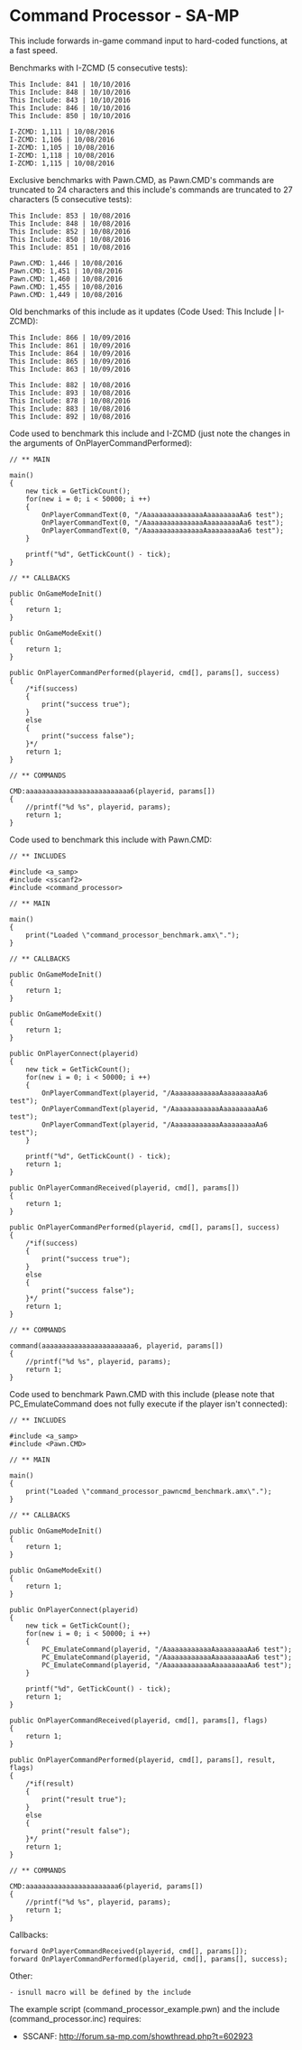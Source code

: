 # Command Processor - SA-MP

This include forwards in-game command input to hard-coded functions, at a fast speed.

Benchmarks with I-ZCMD (5 consecutive tests):

	This Include: 841 | 10/10/2016
	This Include: 848 | 10/10/2016
	This Include: 843 | 10/10/2016
	This Include: 846 | 10/10/2016
	This Include: 850 | 10/10/2016

	I-ZCMD: 1,111 | 10/08/2016
	I-ZCMD: 1,106 | 10/08/2016
	I-ZCMD: 1,105 | 10/08/2016
	I-ZCMD: 1,118 | 10/08/2016
	I-ZCMD: 1,115 | 10/08/2016

Exclusive benchmarks with Pawn.CMD, as Pawn.CMD's commands are truncated to 24 characters and this include's commands are truncated to 27 characters (5 consecutive tests):

	This Include: 853 | 10/08/2016
	This Include: 848 | 10/08/2016
	This Include: 852 | 10/08/2016
	This Include: 850 | 10/08/2016
	This Include: 851 | 10/08/2016

	Pawn.CMD: 1,446 | 10/08/2016
	Pawn.CMD: 1,451 | 10/08/2016
	Pawn.CMD: 1,460 | 10/08/2016
	Pawn.CMD: 1,455 | 10/08/2016
	Pawn.CMD: 1,449 | 10/08/2016

Old benchmarks of this include as it updates (Code Used: This Include | I-ZCMD):

	This Include: 866 | 10/09/2016
	This Include: 861 | 10/09/2016
	This Include: 864 | 10/09/2016
	This Include: 865 | 10/09/2016
	This Include: 863 | 10/09/2016

	This Include: 882 | 10/08/2016
	This Include: 893 | 10/08/2016
	This Include: 878 | 10/08/2016
	This Include: 883 | 10/08/2016
	This Include: 892 | 10/08/2016

Code used to benchmark this include and I-ZCMD (just note the changes in the arguments of OnPlayerCommandPerformed):

	// ** MAIN

	main()
	{
		new tick = GetTickCount();
		for(new i = 0; i < 50000; i ++)
		{
			OnPlayerCommandText(0, "/AaaaaaaaaaaaaaaAaaaaaaaaAa6 test");
			OnPlayerCommandText(0, "/AaaaaaaaaaaaaaaAaaaaaaaaAa6 test");
			OnPlayerCommandText(0, "/AaaaaaaaaaaaaaaAaaaaaaaaAa6 test");
		}

		printf("%d", GetTickCount() - tick);
	}

	// ** CALLBACKS

	public OnGameModeInit()
	{
		return 1;
	}

	public OnGameModeExit()
	{
		return 1;
	}

	public OnPlayerCommandPerformed(playerid, cmd[], params[], success)
	{
		/*if(success)
		{
			print("success true");
		}
		else
		{
			print("success false");
		}*/
		return 1;
	}

	// ** COMMANDS

	CMD:aaaaaaaaaaaaaaaaaaaaaaaaaa6(playerid, params[])
	{
		//printf("%d %s", playerid, params);
		return 1;
	}

Code used to benchmark this include with Pawn.CMD:

	// ** INCLUDES

	#include <a_samp>
	#include <sscanf2>
	#include <command_processor>

	// ** MAIN

	main()
	{
		print("Loaded \"command_processor_benchmark.amx\".");
	}

	// ** CALLBACKS

	public OnGameModeInit()
	{
		return 1;
	}

	public OnGameModeExit()
	{
		return 1;
	}

	public OnPlayerConnect(playerid)
	{
		new tick = GetTickCount();
		for(new i = 0; i < 50000; i ++)
		{
			OnPlayerCommandText(playerid, "/AaaaaaaaaaaaAaaaaaaaaAa6 test");
			OnPlayerCommandText(playerid, "/AaaaaaaaaaaaAaaaaaaaaAa6 test");
			OnPlayerCommandText(playerid, "/AaaaaaaaaaaaAaaaaaaaaAa6 test");
		}

		printf("%d", GetTickCount() - tick);
		return 1;
	}

	public OnPlayerCommandReceived(playerid, cmd[], params[])
	{
		return 1;
	}

	public OnPlayerCommandPerformed(playerid, cmd[], params[], success)
	{
		/*if(success)
		{
			print("success true");
		}
		else
		{
			print("success false");
		}*/
		return 1;
	}

	// ** COMMANDS

	command(aaaaaaaaaaaaaaaaaaaaaaa6, playerid, params[])
	{
		//printf("%d %s", playerid, params);
		return 1;
	}
	
Code used to benchmark Pawn.CMD with this include (please note that PC_EmulateCommand does not fully execute if the player isn't connected):

	// ** INCLUDES

	#include <a_samp>
	#include <Pawn.CMD>

	// ** MAIN

	main()
	{
		print("Loaded \"command_processor_pawncmd_benchmark.amx\".");
	}

	// ** CALLBACKS

	public OnGameModeInit()
	{
		return 1;
	}

	public OnGameModeExit()
	{
		return 1;
	}

	public OnPlayerConnect(playerid)
	{
		new tick = GetTickCount();
		for(new i = 0; i < 50000; i ++)
		{
			PC_EmulateCommand(playerid, "/AaaaaaaaaaaaAaaaaaaaaAa6 test");
			PC_EmulateCommand(playerid, "/AaaaaaaaaaaaAaaaaaaaaAa6 test");
			PC_EmulateCommand(playerid, "/AaaaaaaaaaaaAaaaaaaaaAa6 test");
		}

		printf("%d", GetTickCount() - tick);
		return 1;
	}

	public OnPlayerCommandReceived(playerid, cmd[], params[], flags) 
	{
		return 1;
	}

	public OnPlayerCommandPerformed(playerid, cmd[], params[], result, flags)
	{
		/*if(result)
		{
			print("result true");
		}
		else
		{
			print("result false");
		}*/
		return 1;
	}

	// ** COMMANDS

	CMD:aaaaaaaaaaaaaaaaaaaaaaa6(playerid, params[])
	{
		//printf("%d %s", playerid, params);
		return 1;
	}

Callbacks:

	forward OnPlayerCommandReceived(playerid, cmd[], params[]);
	forward OnPlayerCommandPerformed(playerid, cmd[], params[], success);

Other:

	- isnull macro will be defined by the include

The example script (command_processor_example.pwn) and the include (command_processor.inc) requires:
* SSCANF: http://forum.sa-mp.com/showthread.php?t=602923
